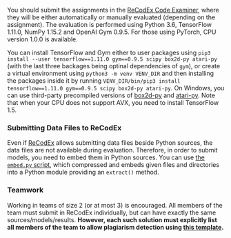 You should submit the assignments in the [ReCodEx Code
Examiner](https://recodex.mff.cuni.cz/), where they will be either automatically
or manually evaluated (depending on the assignment).
The evaluation is performed using Python 3.6, TensorFlow 1.11.0, NumPy 1.15.2
and OpenAI Gym 0.9.5. For those using PyTorch, CPU version 1.0.0 is available.

You can install TensorFlow and Gym either to user packages using
`pip3 install --user tensorflow==1.11.0 gym==0.9.5 scipy box2d-py atari-py`
(with the last three backages being optinal dependencies of `gym`),
or create a virtual environment using `python3 -m venv VENV_DIR` and then installing
the packages inside it by running
`VENV_DIR/bin/pip3 install tensorflow==1.11.0 gym==0.9.5 scipy box2d-py atari-py`.
On Windows, you can use third-party precompiled versions of
[box2d-py](https://www.lfd.uci.edu/~gohlke/pythonlibs/)
and [atari-py](https://github.com/Kojoley/atari-py/releases).
Note that when your CPU does not support AVX, you need to install TensorFlow 1.5.

### Submitting Data Files to ReCodEx

Even if [ReCodEx](https://recodex.mff.cuni.cz/) allows submitting data files
beside Python sources, the data files are not available during evaluation.
Therefore, in order to submit models, you need to embed them in Python sources.
You can use [the `embed.py` script](https://github.com/ufal/npfl122/blob/past-1819/labs/embed.py),
which compressed and embeds given files and directories into a Python module
providing an `extract()` method.

### Teamwork

Working in teams of size 2 (or at most 3) is encouraged. All members of the team
must submit in ReCodEx individually, but can have exactly the same
sources/models/results. **However, each such solution must explicitly list all
members of the team to allow plagiarism detection using
[this template](https://github.com/ufal/npfl122/tree/past-1819/labs/team_description.py).**
